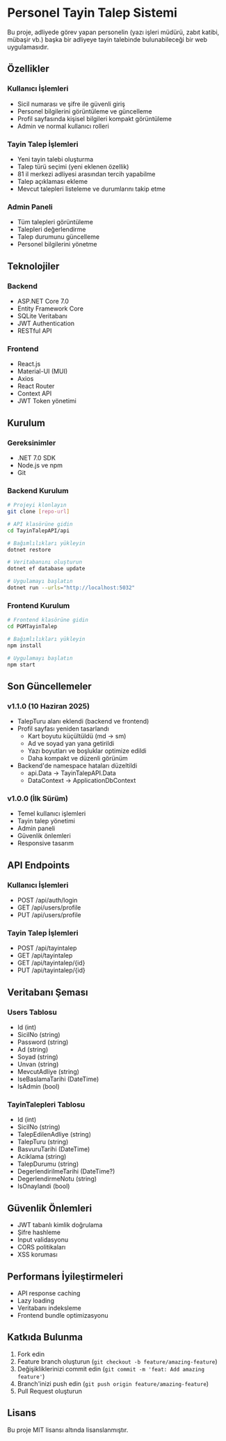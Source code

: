 # Personel Tayin Talep Sistemi

Bu proje, adliyede görev yapan personelin (yazı işleri müdürü, zabıt katibi, mübaşir vb.) başka bir adliyeye tayin talebinde bulunabileceği bir web uygulamasıdır.

## Özellikler

### Kullanıcı İşlemleri
- Sicil numarası ve şifre ile güvenli giriş
- Personel bilgilerini görüntüleme ve güncelleme
- Profil sayfasında kişisel bilgileri kompakt görüntüleme
- Admin ve normal kullanıcı rolleri

### Tayin Talep İşlemleri
- Yeni tayin talebi oluşturma
- Talep türü seçimi (yeni eklenen özellik)
- 81 il merkezi adliyesi arasından tercih yapabilme
- Talep açıklaması ekleme
- Mevcut talepleri listeleme ve durumlarını takip etme

### Admin Paneli
- Tüm talepleri görüntüleme
- Talepleri değerlendirme
- Talep durumunu güncelleme
- Personel bilgilerini yönetme

## Teknolojiler

### Backend
- ASP.NET Core 7.0
- Entity Framework Core
- SQLite Veritabanı
- JWT Authentication
- RESTful API

### Frontend
- React.js
- Material-UI (MUI)
- Axios
- React Router
- Context API
- JWT Token yönetimi

## Kurulum

### Gereksinimler
- .NET 7.0 SDK
- Node.js ve npm
- Git

### Backend Kurulum
```bash
# Projeyi klonlayın
git clone [repo-url]

# API klasörüne gidin
cd TayinTalepAPI/api

# Bağımlılıkları yükleyin
dotnet restore

# Veritabanını oluşturun
dotnet ef database update

# Uygulamayı başlatın
dotnet run --urls="http://localhost:5032"
```

### Frontend Kurulum
```bash
# Frontend klasörüne gidin
cd PGMTayinTalep

# Bağımlılıkları yükleyin
npm install

# Uygulamayı başlatın
npm start
```

## Son Güncellemeler

### v1.1.0 (10 Haziran 2025)
- TalepTuru alanı eklendi (backend ve frontend)
- Profil sayfası yeniden tasarlandı
  - Kart boyutu küçültüldü (md -> sm)
  - Ad ve soyad yan yana getirildi
  - Yazı boyutları ve boşluklar optimize edildi
  - Daha kompakt ve düzenli görünüm
- Backend'de namespace hataları düzeltildi
  - api.Data -> TayinTalepAPI.Data
  - DataContext -> ApplicationDbContext

### v1.0.0 (İlk Sürüm)
- Temel kullanıcı işlemleri
- Tayin talep yönetimi
- Admin paneli
- Güvenlik önlemleri
- Responsive tasarım

## API Endpoints

### Kullanıcı İşlemleri
- POST /api/auth/login
- GET /api/users/profile
- PUT /api/users/profile

### Tayin Talep İşlemleri
- POST /api/tayintalep
- GET /api/tayintalep
- GET /api/tayintalep/{id}
- PUT /api/tayintalep/{id}

## Veritabanı Şeması

### Users Tablosu
- Id (int)
- SicilNo (string)
- Password (string)
- Ad (string)
- Soyad (string)
- Unvan (string)
- MevcutAdliye (string)
- IseBaslamaTarihi (DateTime)
- IsAdmin (bool)

### TayinTalepleri Tablosu
- Id (int)
- SicilNo (string)
- TalepEdilenAdliye (string)
- TalepTuru (string)
- BasvuruTarihi (DateTime)
- Aciklama (string)
- TalepDurumu (string)
- DegerlendirilmeTarihi (DateTime?)
- DegerlendirmeNotu (string)
- IsOnaylandi (bool)

## Güvenlik Önlemleri
- JWT tabanlı kimlik doğrulama
- Şifre hashleme
- Input validasyonu
- CORS politikaları
- XSS koruması

## Performans İyileştirmeleri
- API response caching
- Lazy loading
- Veritabanı indeksleme
- Frontend bundle optimizasyonu

## Katkıda Bulunma
1. Fork edin
2. Feature branch oluşturun (`git checkout -b feature/amazing-feature`)
3. Değişikliklerinizi commit edin (`git commit -m 'feat: Add amazing feature'`)
4. Branch'inizi push edin (`git push origin feature/amazing-feature`)
5. Pull Request oluşturun

## Lisans
Bu proje MIT lisansı altında lisanslanmıştır.
